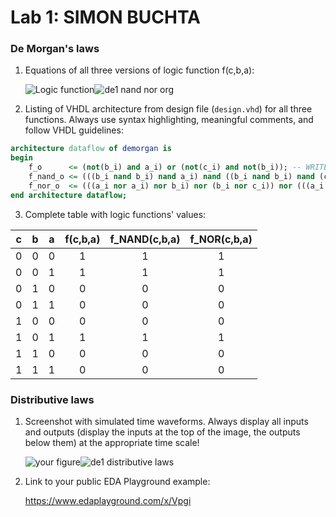 # Lab 1: SIMON BUCHTA

### De Morgan's laws

1. Equations of all three versions of logic function f(c,b,a):

   ![Logic function](images/equations.png)![de1 nand nor org](https://user-images.githubusercontent.com/99410540/153928468-d8d97757-05f2-4441-a9db-b1c37951d161.png)


2. Listing of VHDL architecture from design file (`design.vhd`) for all three functions. Always use syntax highlighting, meaningful comments, and follow VHDL guidelines:

```vhdl
architecture dataflow of demorgan is
begin
    f_o      <= (not(b_i) and a_i) or (not(c_i) and not(b_i)); -- WRITE YOUR CODE HERE
    f_nand_o <= (((b_i nand b_i) nand a_i) nand ((b_i nand b_i) nand (c_i nand c_i))); -- WRITE YOUR CODE HERE
    f_nor_o  <= (((a_i nor a_i) nor b_i) nor (b_i nor c_i)) nor (((a_i nor a_i) nor b_i) nor (b_i nor c_i))-- WRITE YOUR CODE HERE
end architecture dataflow;
```

3. Complete table with logic functions' values:

| **c** | **b** |**a** | **f(c,b,a)** | **f_NAND(c,b,a)** | **f_NOR(c,b,a)** |
| :-: | :-: | :-: | :-: | :-: | :-: |
| 0 | 0 | 0 | 1 | 1 | 1 |
| 0 | 0 | 1 | 1 | 1 | 1 |
| 0 | 1 | 0 | 0 | 0 | 0 |
| 0 | 1 | 1 | 0 | 0 | 0 |
| 1 | 0 | 0 | 0 | 0 | 0 |
| 1 | 0 | 1 | 1 | 1 | 1 |
| 1 | 1 | 0 | 0 | 0 | 0 |
| 1 | 1 | 1 | 0 | 0 | 0 |

### Distributive laws

1. Screenshot with simulated time waveforms. Always display all inputs and outputs (display the inputs at the top of the image, the outputs below them) at the appropriate time scale!

   ![your figure]()![de1 distributive laws](https://user-images.githubusercontent.com/99410540/153928843-71023395-9e94-4ad6-8b3c-31741dd2c6de.png)


2. Link to your public EDA Playground example:

   https://www.edaplayground.com/x/Vpgi
